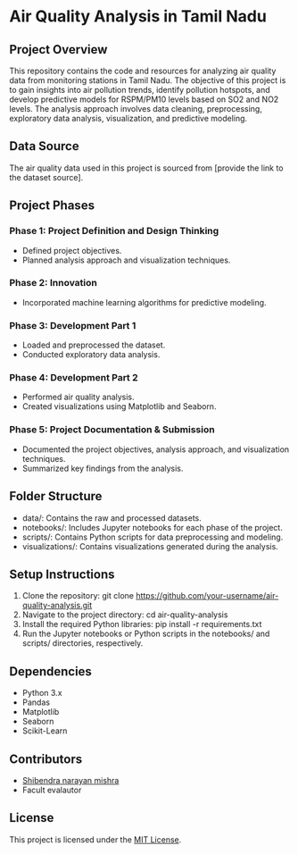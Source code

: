 # Air Quality Analysis in Tamil Nadu

## Project Overview
This repository contains the code and resources for analyzing air quality data from monitoring stations in Tamil Nadu. The objective of this project is to gain insights into air pollution trends, identify pollution hotspots, and develop predictive models for RSPM/PM10 levels based on SO2 and NO2 levels. The analysis approach involves data cleaning, preprocessing, exploratory data analysis, visualization, and predictive modeling.

## Data Source
The air quality data used in this project is sourced from [provide the link to the dataset source].

## Project Phases
### Phase 1: Project Definition and Design Thinking
- Defined project objectives.
- Planned analysis approach and visualization techniques.

### Phase 2: Innovation
- Incorporated machine learning algorithms for predictive modeling.

### Phase 3: Development Part 1
- Loaded and preprocessed the dataset.
- Conducted exploratory data analysis.

### Phase 4: Development Part 2
- Performed air quality analysis.
- Created visualizations using Matplotlib and Seaborn.

### Phase 5: Project Documentation & Submission
- Documented the project objectives, analysis approach, and visualization techniques.
- Summarized key findings from the analysis.

## Folder Structure
- data/: Contains the raw and processed datasets.
- notebooks/: Includes Jupyter notebooks for each phase of the project.
- scripts/: Contains Python scripts for data preprocessing and modeling.
- visualizations/: Contains visualizations generated during the analysis.

## Setup Instructions
1. Clone the repository: git clone https://github.com/your-username/air-quality-analysis.git
2. Navigate to the project directory: cd air-quality-analysis
3. Install the required Python libraries: pip install -r requirements.txt
4. Run the Jupyter notebooks or Python scripts in the notebooks/ and scripts/ directories, respectively.

## Dependencies
- Python 3.x
- Pandas
- Matplotlib
- Seaborn
- Scikit-Learn

## Contributors
- [Shibendra narayan mishra ](https://github.com/your-username)
- Facult evalautor

## License
This project is licensed under the [MIT License](LICENSE).
